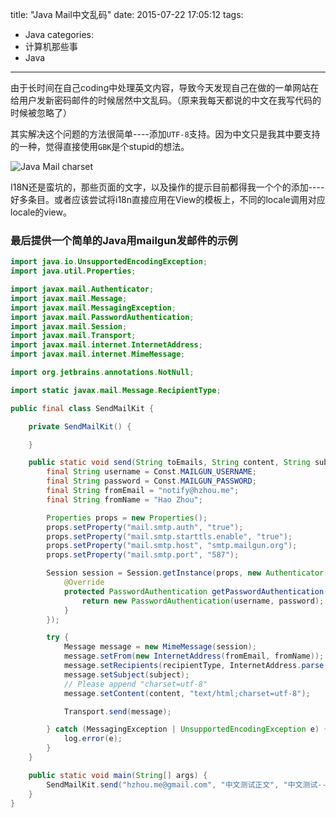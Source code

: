title: "Java Mail中文乱码"
date: 2015-07-22 17:05:12
tags:
 - Java
categories:
  - 计算机那些事
  - Java
---
由于长时间在自己coding中处理英文内容，导致今天发现自己在做的一单网站在给用户发新密码邮件的时候居然中文乱码。（原来我每天都说的中文在我写代码的时候被忽略了）
<!-- more -->

其实解决这个问题的方法很简单----添加`UTF-8`支持。因为中文只是我其中要支持的一种，觉得直接使用`GBK`是个stupid的想法。

![Java Mail charset](https://dn-myblog.qbox.me/img/blog/java-mail.png "Java Mail charset")

I18N还是蛮坑的，那些页面的文字，以及操作的提示目前都得我一个个的添加----好多条目。或者应该尝试将i18n直接应用在View的模板上，不同的locale调用对应locale的view。

### 最后提供一个简单的Java用mailgun发邮件的示例

```java
import java.io.UnsupportedEncodingException;
import java.util.Properties;

import javax.mail.Authenticator;
import javax.mail.Message;
import javax.mail.MessagingException;
import javax.mail.PasswordAuthentication;
import javax.mail.Session;
import javax.mail.Transport;
import javax.mail.internet.InternetAddress;
import javax.mail.internet.MimeMessage;

import org.jetbrains.annotations.NotNull;

import static javax.mail.Message.RecipientType;

public final class SendMailKit {

    private SendMailKit() {

    }

    public static void send(String toEmails, String content, String subject, @NotNull RecipientType recipientType) {
        final String username = Const.MAILGUN_USERNAME;
        final String password = Const.MAILGUN_PASSWORD;
        final String fromEmail = "notify@hzhou.me";
        final String fromName = "Hao Zhou";

        Properties props = new Properties();
        props.setProperty("mail.smtp.auth", "true");
        props.setProperty("mail.smtp.starttls.enable", "true");
        props.setProperty("mail.smtp.host", "smtp.mailgun.org");
        props.setProperty("mail.smtp.port", "587");

        Session session = Session.getInstance(props, new Authenticator() {
            @Override
            protected PasswordAuthentication getPasswordAuthentication() {
                return new PasswordAuthentication(username, password);
            }
        });

        try {
            Message message = new MimeMessage(session);
            message.setFrom(new InternetAddress(fromEmail, fromName));
            message.setRecipients(recipientType, InternetAddress.parse(toEmails));
            message.setSubject(subject);
            // Please append "charset=utf-8"
            message.setContent(content, "text/html;charset=utf-8");

            Transport.send(message);

        } catch (MessagingException | UnsupportedEncodingException e) {
            log.error(e);
        }
    }

    public static void main(String[] args) {
        SendMailKit.send("hzhou.me@gmail.com", "中文测试正文", "中文测试--title");
    }
}
```

